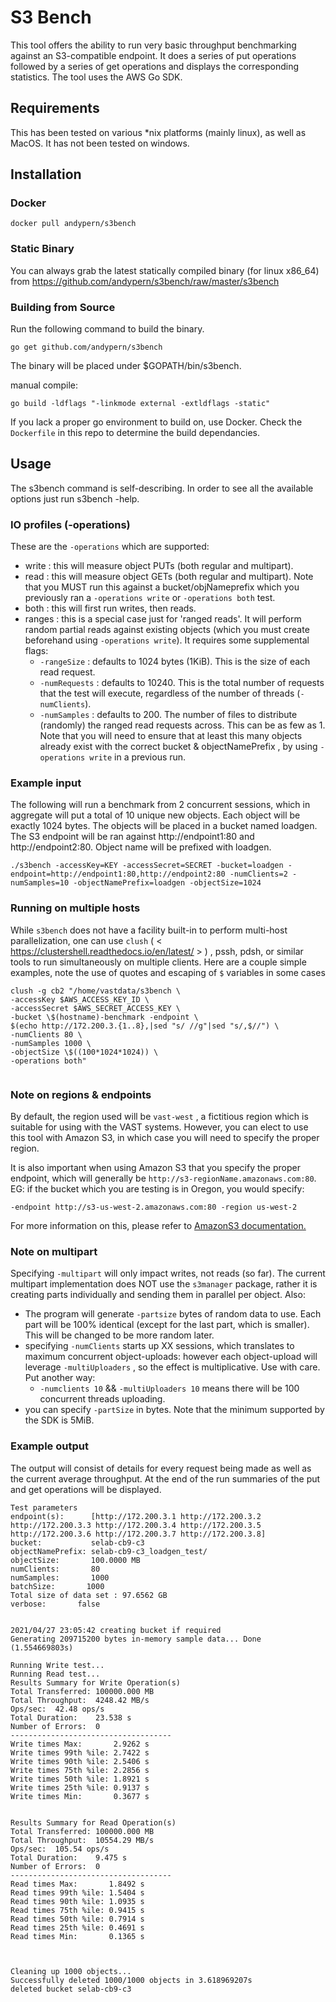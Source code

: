 # S3 Bench
This tool offers the ability to run very basic throughput benchmarking against
an S3-compatible endpoint. It does a series of put operations followed by a
series of get operations and displays the corresponding statistics. The tool
uses the AWS Go SDK.

## Requirements
This has been tested on various *nix platforms (mainly linux), as well as MacOS.  It has not been tested on windows.

## Installation

### Docker

```docker pull andypern/s3bench```

### Static Binary
You can always grab the latest statically compiled binary (for linux x86_64) from <https://github.com/andypern/s3bench/raw/master/s3bench>

### Building from Source

Run the following command to build the binary.

```
go get github.com/andypern/s3bench
```
The binary will be placed under $GOPATH/bin/s3bench.

manual compile:

```
go build -ldflags "-linkmode external -extldflags -static"
```


If you lack a proper go environment to build on, use Docker. Check the `Dockerfile` in this repo to determine the build dependancies.

## Usage
The s3bench command is self-describing. In order to see all the available options
just run s3bench -help.

### IO profiles (-operations)

These are the  `-operations` which are supported:

* write : this will measure object PUTs (both regular and multipart).  
* read : this will measure object GETs (both regular and multipart).  Note that you MUST run this against a bucket/objNameprefix which you previously ran a `-operations write` or `-operations both` test.
* both : this will first run writes, then reads.
* ranges : this is a special case just for 'ranged reads'.  It will perform random partial reads against existing objects (which you must create beforehand using `-operations write`).  It requires some supplemental flags:
    * `-rangeSize` : defaults to 1024 bytes (1KiB).  This is the size of each read request.
    * `-numRequests` : defaults to 10240.  This is the total number of requests that the test will execute, regardless of the number of threads (`-numClients`).
    * `-numSamples` : defaults to 200.  The number of files to distribute (randomly) the ranged read requests across.  This can be as few as 1.  Note that you will need to ensure that at least this many objects already exist with the correct bucket & objectNamePrefix , by using `-operations write` in a previous run.

### Example input
The following will run a benchmark from 2 concurrent sessions, which in
aggregate will put a total of 10 unique new objects. Each object will be
exactly 1024 bytes. The objects will be placed in a bucket named loadgen.
The S3 endpoint will be ran against http://endpoint1:80 and
http://endpoint2:80. Object name will be prefixed with loadgen.

```
./s3bench -accessKey=KEY -accessSecret=SECRET -bucket=loadgen -endpoint=http://endpoint1:80,http://endpoint2:80 -numClients=2 -numSamples=10 -objectNamePrefix=loadgen -objectSize=1024
```


### Running on multiple hosts

While `s3bench` does not have a facility built-in to perform multi-host parallelization, one can use `clush` ( < https://clustershell.readthedocs.io/en/latest/ > ) , pssh, pdsh, or similar tools to run simultaneously on multiple clients.  Here are a couple simple examples, note the use of quotes and escaping of `$` variables in some cases

```
clush -g cb2 "/home/vastdata/s3bench \
-accessKey $AWS_ACCESS_KEY_ID \
-accessSecret $AWS_SECRET_ACCESS_KEY \
-bucket \$(hostname)-benchmark -endpoint \
$(echo http://172.200.3.{1..8},|sed "s/ //g"|sed "s/,$//") \
-numClients 80 \
-numSamples 1000 \
-objectSize \$((100*1024*1024)) \
-operations both"


```




### Note on regions & endpoints
By default, the region used will be `vast-west` , a fictitious region which
is suitable for using with the VAST systems.  However, you can elect to
use this tool with Amazon S3, in which case you will need to specify the proper region.

It is also important when using Amazon S3 that you specify the proper endpoint, which
will generally be `http://s3-regionName.amazonaws.com:80`. EG: if the bucket which you are
testing is in Oregon, you would specify:

```
-endpoint http://s3-us-west-2.amazonaws.com:80 -region us-west-2
```

For more information on this, please refer to [AmazonS3 documentation.](https://aws.amazon.com/documentation/s3/)


### Note on multipart
Specifying `-multipart` will only impact writes, not reads (so far).  The current multipart implementation does NOT use the `s3manager` package, rather it is creating parts individually and sending them in parallel per object. Also:
* The program will generate `-partsize` bytes of random data to use. Each part will be 100% identical (except for the last part, which is smaller).  This will be changed to be more random later.
* specifying `-numClients` starts up XX sessions, which translates to maximum concurrent object-uploads: however each object-upload will leverage `-multiUploaders` , so the effect is multiplicative.  Use with care.  Put another way:
   * `-numclients 10` && `-multiUploaders 10` means there will be 100 concurrent threads uploading.
* you can specify `-partSize` in bytes.  Note that the minimum supported by the SDK is 5MiB.





### Example output
The output will consist of details for every request being made as well as the
current average throughput. At the end of the run summaries of the put and get
operations will be displayed.

```
Test parameters
endpoint(s):      [http://172.200.3.1 http://172.200.3.2 http://172.200.3.3 http://172.200.3.4 http://172.200.3.5 http://172.200.3.6 http://172.200.3.7 http://172.200.3.8]
bucket:           selab-cb9-c3
objectNamePrefix: selab-cb9-c3_loadgen_test/
objectSize:       100.0000 MB
numClients:       80
numSamples:       1000
batchSize:       1000
Total size of data set : 97.6562 GB
verbose:       false


2021/04/27 23:05:42 creating bucket if required
Generating 209715200 bytes in-memory sample data... Done (1.554669803s)

Running Write test...
Running Read test...
Results Summary for Write Operation(s)
Total Transferred: 100000.000 MB
Total Throughput:  4248.42 MB/s
Ops/sec:  42.48 ops/s
Total Duration:    23.538 s
Number of Errors:  0
------------------------------------
Write times Max:       2.9262 s
Write times 99th %ile: 2.7422 s
Write times 90th %ile: 2.5406 s
Write times 75th %ile: 2.2856 s
Write times 50th %ile: 1.8921 s
Write times 25th %ile: 0.9137 s
Write times Min:       0.3677 s


Results Summary for Read Operation(s)
Total Transferred: 100000.000 MB
Total Throughput:  10554.29 MB/s
Ops/sec:  105.54 ops/s
Total Duration:    9.475 s
Number of Errors:  0
------------------------------------
Read times Max:       1.8492 s
Read times 99th %ile: 1.5404 s
Read times 90th %ile: 1.0935 s
Read times 75th %ile: 0.9415 s
Read times 50th %ile: 0.7914 s
Read times 25th %ile: 0.4691 s
Read times Min:       0.1365 s



Cleaning up 1000 objects...
Successfully deleted 1000/1000 objects in 3.618969207s
deleted bucket selab-cb9-c3

```
